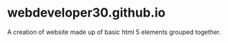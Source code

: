 # webdeveloper30.github.io
A creation of website made up of basic html 5 elements grouped together.
